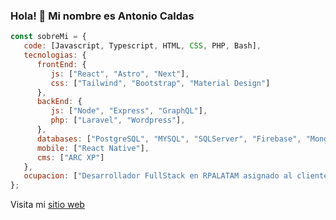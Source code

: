 ### Hola! 👋 Mi nombre es Antonio Caldas 

```js
const sobreMi = {
   code: [Javascript, Typescript, HTML, CSS, PHP, Bash],
   tecnologias: {
      frontEnd: {
         js: ["React", "Astro", "Next"],
         css: ["Tailwind", "Bootstrap", "Material Design"]
      },
      backEnd: {
         js: ["Node", "Express", "GraphQL"],
         php: ["Laravel", "Wordpress"],
      },
      databases: ["PostgreSQL", "MYSQL", "SQLServer", "Firebase", "MongoDB"],
      mobile: ["React Native"],
      cms: ["ARC XP"]
   },
   ocupacion: ["Desarrollador FullStack en RPALATAM asignado al cliente El Universo."]
};
```
Visita mi [sitio web](https://tanon10.netlify.app/)
<!--
**tanon10/tanon10** is a ✨ _special_ ✨ repository because its `README.md` (this file) appears on your GitHub profile.

Here are some ideas to get you started:

- 🔭 I’m currently working on ...
- 🌱 I’m currently learning ...
- 👯 I’m looking to collaborate on ...
- 🤔 I’m looking for help with ...
- 💬 Ask me about ...
- 📫 How to reach me: ...
- 😄 Pronouns: ...
- ⚡ Fun fact: ...
-->

